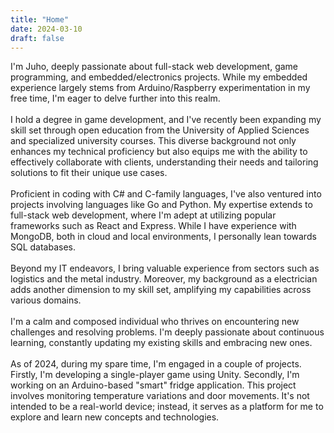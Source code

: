```yaml
---
title: "Home"
date: 2024-03-10
draft: false
---
```


I'm Juho, deeply passionate about full-stack web development, game programming, and embedded/electronics projects. While my embedded experience largely stems from Arduino/Raspberry experimentation in my free time, I'm eager to delve further into this realm.
\
\
I hold a degree in game development, and I've recently been expanding my skill set through open education from the University of Applied Sciences and specialized university courses. This diverse background not only enhances my technical proficiency but also equips me with the ability to effectively collaborate with clients, understanding their needs and tailoring solutions to fit their unique use cases.
\
\
Proficient in coding with C# and C-family languages, I've also ventured into projects involving languages like Go and Python. My expertise extends to full-stack web development, where I'm adept at utilizing popular frameworks such as React and Express. While I have experience with MongoDB, both in cloud and local environments, I personally lean towards SQL databases.
\
\
Beyond my IT endeavors, I bring valuable experience from sectors such as logistics and the metal industry. Moreover, my background as a electrician adds another dimension to my skill set, amplifying my capabilities across various domains.
\
\
I'm a calm and composed individual who thrives on encountering new challenges and resolving problems. I'm deeply passionate about continuous learning, constantly updating my existing skills and embracing new ones.
\
\
As of 2024, during my spare time, I'm engaged in a couple of projects. Firstly, I'm developing a single-player game using Unity. Secondly, I'm working on an Arduino-based "smart" fridge application. This project involves monitoring temperature variations and door movements. It's not intended to be a real-world device; instead, it serves as a platform for me to explore and learn new concepts and technologies.